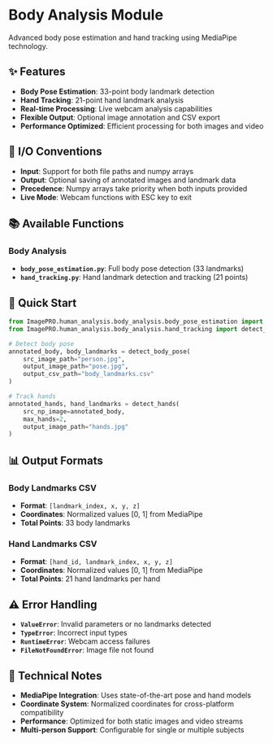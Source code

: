 # Body Analysis Module

Advanced body pose estimation and hand tracking using MediaPipe technology.

## ✨ Features

- **Body Pose Estimation**: 33-point body landmark detection
- **Hand Tracking**: 21-point hand landmark analysis
- **Real-time Processing**: Live webcam analysis capabilities
- **Flexible Output**: Optional image annotation and CSV export
- **Performance Optimized**: Efficient processing for both images and video

## 🔧 I/O Conventions

- **Input**: Support for both file paths and numpy arrays
- **Output**: Optional saving of annotated images and landmark data
- **Precedence**: Numpy arrays take priority when both inputs provided
- **Live Mode**: Webcam functions with ESC key to exit

## 📚 Available Functions

### **Body Analysis**
- **`body_pose_estimation.py`**: Full body pose detection (33 landmarks)
- **`hand_tracking.py`**: Hand landmark detection and tracking (21 points)

## 🚀 Quick Start

```python
from ImagePRO.human_analysis.body_analysis.body_pose_estimation import detect_body_pose
from ImagePRO.human_analysis.body_analysis.hand_tracking import detect_hands

# Detect body pose
annotated_body, body_landmarks = detect_body_pose(
    src_image_path="person.jpg",
    output_image_path="pose.jpg",
    output_csv_path="body_landmarks.csv"
)

# Track hands
annotated_hands, hand_landmarks = detect_hands(
    src_np_image=annotated_body,
    max_hands=2,
    output_image_path="hands.jpg"
)
```

## 📊 Output Formats

### **Body Landmarks CSV**
- **Format**: `[landmark_index, x, y, z]`
- **Coordinates**: Normalized values [0, 1] from MediaPipe
- **Total Points**: 33 body landmarks

### **Hand Landmarks CSV**
- **Format**: `[hand_id, landmark_index, x, y, z]`
- **Coordinates**: Normalized values [0, 1] from MediaPipe
- **Total Points**: 21 hand landmarks per hand

## ⚠️ Error Handling

- **`ValueError`**: Invalid parameters or no landmarks detected
- **`TypeError`**: Incorrect input types
- **`RuntimeError`**: Webcam access failures
- **`FileNotFoundError`**: Image file not found

## 📝 Technical Notes

- **MediaPipe Integration**: Uses state-of-the-art pose and hand models
- **Coordinate System**: Normalized coordinates for cross-platform compatibility
- **Performance**: Optimized for both static images and video streams
- **Multi-person Support**: Configurable for single or multiple subjects
